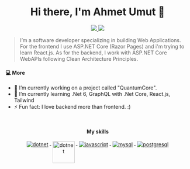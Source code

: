 <h1 align="center">Hi there, I'm Ahmet Umut 👋</h1>

<p align="center"> 
 <a href="https://github.com/lsquantum" alt="ahmetumut's github">
   <img src="https://img.shields.io/badge/-@lsquantum-%23181717?style=flat-square&logo=github" />
 </a>
 <a href="https://www.linkedin.com/in/ahmet-umut-serefoglu" alt="ahmetumut's linkedin">
   <img src="https://img.shields.io/badge/-lsquantum-blue?style=flat-square&logo=Linkedin&logoColor=white&link=https://www.linkedin.com/in/ahmet-umut-serefoglu" />
 </a>
</p>

>
> I’m a software developer specializing in building Web Applications. For the frontend I use ASP.NET Core (Razor Pages) and i'm trying to learn React.js. As for the backend, I work with ASP.NET Core WebAPIs following Clean Architecture Principles. 
>

#### 💻 More
- 🔭 I’m currently working on a project called "QuantumCore".
- 🌱 I’m currently learning .Net 6, GraphQL with .Net Core, React.js, Tailwind
- ⚡ Fun fact: I love backend more than frontend. :) 

</br>
<p align="center"> 
 <strong>
   My skills
  </strong>
</p>

<p align="center">
  <a href="https://dotnet.microsoft.com/">
    <img src="https://www.vectorlogo.zone/logos/dotnet/dotnet-ar21.svg" alt="dotnet" style="vertical-align:top; margin:4px;">
  </a>
  <a href="https://dotnet.microsoft.com/">
    <img src="https://upload.wikimedia.org/wikipedia/commons/e/ee/.NET_Core_Logo.svg" height="60px" alt="dotnet" style="vertical-align:top; margin:4px;">
  </a>
  <a href="https://www.javascript.com/">
    <img src="https://www.vectorlogo.zone/logos/javascript/javascript-horizontal.svg" alt="javascript" style="vertical-align:top; margin:4px;">
  </a>  
    <a href="https://www.mysql.com/">
    <img src="https://www.vectorlogo.zone/logos/mysql/mysql-horizontal.svg" alt="mysql" style="vertical-align:top; margin:4px;">
  </a>  
      <a href="https://www.postgresql.org/">
    <img src="https://www.vectorlogo.zone/logos/postgresql/postgresql-horizontal.svg" alt="postgresql" style="vertical-align:top; margin:4px;">
  </a> 
</p>
